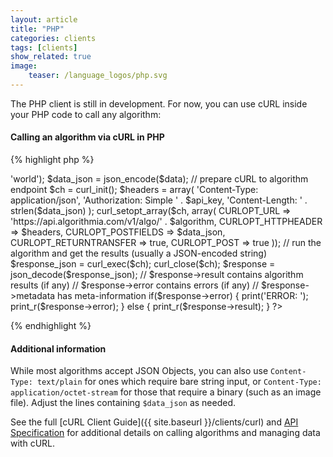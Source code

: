```yaml
---
layout: article
title: "PHP"
categories: clients
tags: [clients]
show_related: true
image:
    teaser: /language_logos/php.svg
---
```


The PHP client is still in development.  For now, you can use cURL inside your PHP code to call any algorithm:

#### Calling an algorithm via cURL in PHP

{% highlight php %}
<?php

  // get your API Key at http://algorithmia.com/user#credentials
  $api_key = 'YOIR_API_KEY';
  
  // pick an algorithm at http://algorithmia.com/algorithms/ -- and append a version number
  $algorithm = 'util/Echo/0.2.1';
  
  // most algorithms accept JSON Objects
  $data = array('hello' => 'world');
  $data_json = json_encode($data);
  
  // prepare cURL to algorithm endpoint
  $ch = curl_init();
  $headers = array(
    'Content-Type: application/json',
    'Authorization: Simple ' . $api_key,
    'Content-Length: ' . strlen($data_json)
  );
  curl_setopt_array($ch, array(
    CURLOPT_URL => 'https://api.algorithmia.com/v1/algo/' . $algorithm,
    CURLOPT_HTTPHEADER => $headers,
    CURLOPT_POSTFIELDS => $data_json,
    CURLOPT_RETURNTRANSFER => true,
    CURLOPT_POST => true
  ));
  
  // run the algorithm and get the results (usually a JSON-encoded string)
  $response_json = curl_exec($ch);
  curl_close($ch);
  $response = json_decode($response_json);
  
  // $response->result contains algorithm results (if any)
  // $response->error contains errors (if any)
  // $response->metadata has meta-information
  if($response->error) {
    print('ERROR: ');
    print_r($response->error);
  } else {
    print_r($response->result);
  }

?>
{% endhighlight %}

#### Additional information

While most algorithms accept JSON Objects, you can also use `Content-Type: text/plain` for ones which require bare string input, or `Content-Type: application/octet-stream` for those that require a binary (such as an image file). Adjust the lines containing `$data_json` as needed.

See the full [cURL Client Guide]({{ site.baseurl }}/clients/curl) and [API Specification](http://docs.algorithmia.com/#api-specification) for additional details
on calling algorithms and managing data with cURL.

